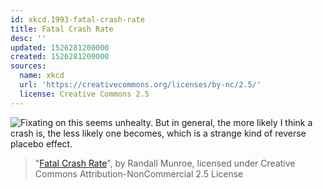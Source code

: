 ```yaml
---
id: xkcd.1993-fatal-crash-rate
title: Fatal Crash Rate
desc: ''
updated: 1526281200000
created: 1526281200000
sources:
  name: xkcd
  url: 'https://creativecommons.org/licenses/by-nc/2.5/'
  license: Creative Commons 2.5
---
```

![Fixating on this seems unhealty. But in general, the more likely I think a crash is, the less likely one becomes, which is a strange kind of reverse placebo effect.](https://imgs.xkcd.com/comics/fatal_crash_rate.png)
> "[Fatal Crash Rate](https://xkcd.com/1993/)", by Randall Munroe, licensed under Creative Commons Attribution-NonCommercial 2.5 License
